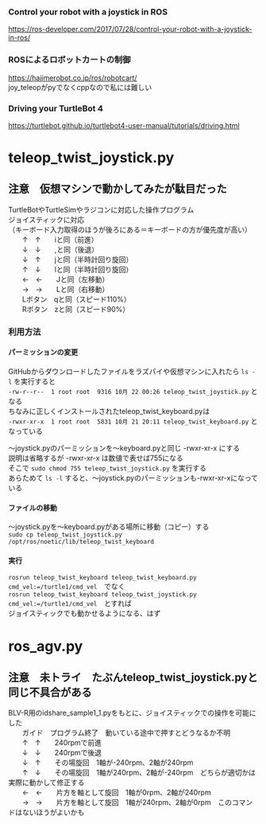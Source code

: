 ### Control your robot with a joystick in ROS
https://ros-developer.com/2017/07/28/control-your-robot-with-a-joystick-in-ros/

### ROSによるロボットカートの制御
https://hajimerobot.co.jp/ros/robotcart/  
joy_teleopがpyでなくcppなので私には難しい

### Driving your TurtleBot 4
https://turtlebot.github.io/turtlebot4-user-manual/tutorials/driving.html


# teleop_twist_joystick.py
## 注意　仮想マシンで動かしてみたが駄目だった

TurtleBotやTurtleSimやラジコンに対応した操作プログラム  
ジョイスティックに対応  
（キーボード入力取得のほうが後ろにある＝キーボードの方が優先度が高い）  
　　↑　↑　　iと同（前進）  
　　↓　↓　　,と同（後退）  
　　↓　↑　　jと同（半時計回り旋回）  
　　↑　↓　　lと同（半時計回り旋回）  
　　←　←　　Jと同（左移動）  
　　→　→　　Lと同（右移動）  
　　Lボタン　qと同（スピード110%）  
　　Rボタン　zと同（スピード90%）  
 
### 利用方法
#### パーミッションの変更
GitHubからダウンロードしたファイルをラズパイや仮想マシンに入れたら `ls -l` を実行すると  
`-rw-r--r--  1 root root  9316 10月 22 00:26 teleop_twist_joystick.py` となる  
ちなみに正しくインストールされたteleop_twist_keyboard.pyは  
`-rwxr-xr-x  1 root root  5831 10月 21 20:11 teleop_twist_keyboard.py`  となっている  

～joystick.pyのパーミッションを～keyboard.pyと同じ -rwxr-xr-x にする  
説明は省略するが -rwxr-xr-x は数値で表せば755になる  
そこで `sudo chmod 755 teleop_twist_joystick.py` を実行する  
あらためて `ls -l` すると、～joystick.pyのパーミッションも-rwxr-xr-xになっている

#### ファイルの移動
～joystick.pyを～keyboard.pyがある場所に移動（コピー）する  
`sudo cp teleop_twist_joystick.py /opt/ros/noetic/lib/teleop_twist_keyboard`  

#### 実行
`rosrun teleop_twist_keyboard teleop_twist_keyboard.py cmd_vel:=/turtle1/cmd_vel`　でなく  
`rosrun teleop_twist_keyboard teleop_twist_joystick.py cmd_vel:=/turtle1/cmd_vel`　とすれば  
ジョイスティックでも動かせるようになる、はず

# ros_agv.py
## 注意　未トライ　たぶんteleop_twist_joystick.pyと同じ不具合がある

BLV-R用のidshare_sample1_1.pyをもとに、ジョイスティックでの操作を可能にした  
　　ガイド　プログラム終了　動いている途中で押すとどうなるか不明  
　　↑　↑　　240rpmで前進  
　　↓　↓　　240rpmで後退  
　　↓　↑　　その場旋回　1軸が-240rpm、2軸が240rpm  
　　↑　↓　　その場旋回　1軸が240rpm、2軸が-240rpm　どちらが適切かは実際に動かして修正する  
　　←　←　　片方を軸として旋回　1軸が0rpm、2軸が240rpm  
　　→　→　　片方を軸として旋回　1軸が240rpm、2軸が0rpm　このコマンドはないほうがよいかも
 
